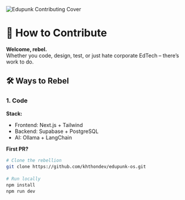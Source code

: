 <img src="assets/edupunk-os-contributing@2x.png" srcset="assets/edupunk-os-contributing@1x.png 1x, assets/edupunk-os-contributing@2x.png 2x" alt="Edupunk Contributing Cover">

# 🔨 How to Contribute  
**Welcome, rebel.**  
Whether you code, design, test, or just hate corporate EdTech – there’s work to do.

## 🛠️ Ways to Rebel  

### 1. **Code**  
**Stack:**  
- Frontend: Next.js + Tailwind  
- Backend: Supabase + PostgreSQL  
- AI: Ollama + LangChain  

**First PR?**  
```bash
# Clone the rebellion  
git clone https://github.com/khthondev/edupunk-os.git

# Run locally  
npm install  
npm run dev